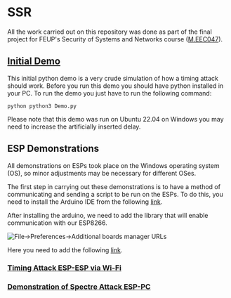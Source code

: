 # SSR

All the work carried out on this repository was done as part of the final project for FEUP's Security of Systems and Networks course ([M.EEC047]).

## [Initial Demo](Intermediate_Presentation)

This initial python demo is a very crude simulation of how a timing attack should work. 
Before you run this demo you should have python installed in your PC.
To run the demo you just have to run the following command:

```python python3 Demo.py```

Please note that this demo was run on Ubuntu 22.04 on Windows you may need to increase the artificially inserted delay.


## ESP Demonstrations

All demonstrations on ESPs took place on the Windows operating system (OS), so minor adjustments may be necessary for different OSes.

The first step in carrying out these demonstrations is to have a method of communicating and sending a script to be run on the ESPs. To do this, you need to install the Arduino IDE from the following [link](https://www.arduino.cc/en/software).

After installing the arduino, we need to add the library that will enable communication with our ESP8266.

![File->Preferences->Additional boards manager URLs](https://imgur.com/a/ZDsGyHd)

Here you need to add the following [link](https://arduino.esp8266.com/stable/package_esp8266com_index.json).


### [Timing Attack ESP-ESP via Wi-Fi](ESP-ESP_Timing_attack)




### [Demonstration of Spectre Attack ESP-PC](ESP-PC_Spectre_attack)





[M.EEC047]: https://sigarra.up.pt/feup/en/UCURR_GERAL.FICHA_UC_VIEW?pv_ocorrencia_id=516519
